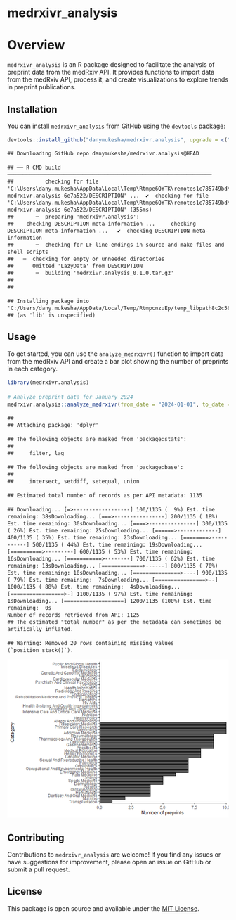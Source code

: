 medrxivr_analysis
================

# Overview

`medrxivr_analysis` is an R package designed to facilitate the analysis
of preprint data from the medRxiv API. It provides functions to import
data from the medRxiv API, process it, and create visualizations to
explore trends in preprint publications.

## Installation

You can install `medrxivr_analysis` from GitHub using the `devtools`
package:

``` r
devtools::install_github("danymukesha/medrxivr.analysis", upgrade = c("never"),)
```

    ## Downloading GitHub repo danymukesha/medrxivr.analysis@HEAD

    ## ── R CMD build ─────────────────────────────────────────────────────────────────
    ##          checking for file 'C:\Users\dany.mukesha\AppData\Local\Temp\Rtmpe6QYTK\remotes1c785749bd\danymukesha-medrxivr.analysis-6e7a522/DESCRIPTION' ...  ✔  checking for file 'C:\Users\dany.mukesha\AppData\Local\Temp\Rtmpe6QYTK\remotes1c785749bd\danymukesha-medrxivr.analysis-6e7a522/DESCRIPTION' (355ms)
    ##       ─  preparing 'medrxivr.analysis':
    ##    checking DESCRIPTION meta-information ...     checking DESCRIPTION meta-information ...   ✔  checking DESCRIPTION meta-information
    ##       ─  checking for LF line-endings in source and make files and shell scripts
    ##   ─  checking for empty or unneeded directories
    ##      Omitted 'LazyData' from DESCRIPTION
    ##       ─  building 'medrxivr.analysis_0.1.0.tar.gz'
    ##      
    ## 

    ## Installing package into 'C:/Users/dany.mukesha/AppData/Local/Temp/RtmpcnzuEp/temp_libpath8c2c581320e8'
    ## (as 'lib' is unspecified)

## Usage

To get started, you can use the `analyze_medrxivr()` function to import
data from the medRxiv API and create a bar plot showing the number of
preprints in each category.

``` r
library(medrxivr.analysis)

# Analyze preprint data for January 2024
medrxivr.analysis::analyze_medrxivr(from_date = "2024-01-01", to_date = "2024-01-31")
```

    ## 
    ## Attaching package: 'dplyr'

    ## The following objects are masked from 'package:stats':
    ## 
    ##     filter, lag

    ## The following objects are masked from 'package:base':
    ## 
    ##     intersect, setdiff, setequal, union

    ## Estimated total number of records as per API metadata: 1135

    ## Downloading... [=>------------------] 100/1135 (  9%) Est. time remaining: 38sDownloading... [===>----------------] 200/1135 ( 18%) Est. time remaining: 30sDownloading... [====>---------------] 300/1135 ( 26%) Est. time remaining: 25sDownloading... [======>-------------] 400/1135 ( 35%) Est. time remaining: 23sDownloading... [========>-----------] 500/1135 ( 44%) Est. time remaining: 19sDownloading... [==========>---------] 600/1135 ( 53%) Est. time remaining: 16sDownloading... [===========>--------] 700/1135 ( 62%) Est. time remaining: 13sDownloading... [=============>------] 800/1135 ( 70%) Est. time remaining: 10sDownloading... [===============>----] 900/1135 ( 79%) Est. time remaining:  7sDownloading... [================>--] 1000/1135 ( 88%) Est. time remaining:  4sDownloading... [=================>-] 1100/1135 ( 97%) Est. time remaining:  1sDownloading... [===================] 1200/1135 (100%) Est. time remaining:  0s                                                                              Number of records retrieved from API: 1125
    ## The estimated "total number" as per the metadata can sometimes be artifically inflated.

    ## Warning: Removed 20 rows containing missing values (`position_stack()`).

![](README_files/figure-gfm/Analyzing%20preprint%20publications-1.png)<!-- -->

## Contributing

Contributions to `medrxivr_analysis` are welcome! If you find any issues
or have suggestions for improvement, please open an issue on GitHub or
submit a pull request.

## License

This package is open source and available under the [MIT
License](https://opensource.org/licenses/MIT).
